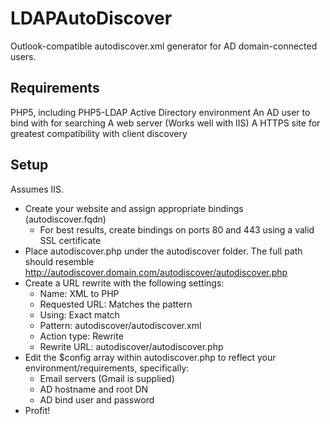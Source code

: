 LDAPAutoDiscover
================

Outlook-compatible autodiscover.xml generator for AD domain-connected users.

Requirements
-----

PHP5, including PHP5-LDAP
Active Directory environment
An AD user to bind with for searching
A web server (Works well with IIS)
A HTTPS site for greatest compatibility with client discovery

Setup
-----

Assumes IIS. 

* Create your website and assign appropriate bindings (autodiscover.fqdn)
    * For best results, create bindings on ports 80 and 443 using a valid SSL certificate
* Place autodiscover.php under the autodiscover folder. The full path should resemble http://autodiscover.domain.com/autodiscover/autodiscover.php
* Create a URL rewrite with the following settings:
    * Name: XML to PHP
    * Requested URL: Matches the pattern
    * Using: Exact match
    * Pattern: autodiscover/autodiscover.xml 
    * Action type: Rewrite
    * Rewrite URL: autodiscover/autodiscover.php
* Edit the $config array within autodiscover.php to reflect your environment/requirements, specifically:
    * Email servers (Gmail is supplied)
    * AD hostname and root DN
    * AD bind user and password
* Profit!